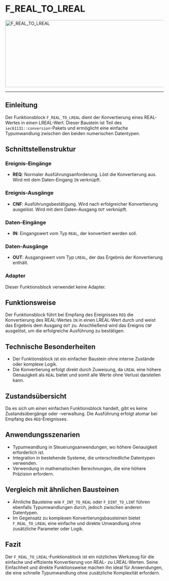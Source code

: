 # F_REAL_TO_LREAL

<img width="1451" height="213" alt="F_REAL_TO_LREAL" src="https://github.com/user-attachments/assets/d9c98d4f-9da0-484e-ac3d-998cf8b14b3a" />

* * * * * * * * * *
## Einleitung
Der Funktionsblock `F_REAL_TO_LREAL` dient der Konvertierung eines REAL-Wertes in einen LREAL-Wert. Dieser Baustein ist Teil des `iec61131::conversion`-Pakets und ermöglicht eine einfache Typumwandlung zwischen den beiden numerischen Datentypen.

## Schnittstellenstruktur

### **Ereignis-Eingänge**
- **REQ**: Normaler Ausführungsanforderung. Löst die Konvertierung aus. Wird mit dem Daten-Eingang `IN` verknüpft.

### **Ereignis-Ausgänge**
- **CNF**: Ausführungsbestätigung. Wird nach erfolgreicher Konvertierung ausgelöst. Wird mit dem Daten-Ausgang `OUT` verknüpft.

### **Daten-Eingänge**
- **IN**: Eingangswert vom Typ `REAL`, der konvertiert werden soll.

### **Daten-Ausgänge**
- **OUT**: Ausgangswert vom Typ `LREAL`, der das Ergebnis der Konvertierung enthält.

### **Adapter**
Dieser Funktionsblock verwendet keine Adapter.

## Funktionsweise
Der Funktionsblock führt bei Empfang des Ereignisses `REQ` die Konvertierung des REAL-Wertes `IN` in einen LREAL-Wert durch und weist das Ergebnis dem Ausgang `OUT` zu. Anschließend wird das Ereignis `CNF` ausgelöst, um die erfolgreiche Ausführung zu bestätigen.

## Technische Besonderheiten
- Der Funktionsblock ist ein einfacher Baustein ohne interne Zustände oder komplexe Logik.
- Die Konvertierung erfolgt direkt durch Zuweisung, da `LREAL` eine höhere Genauigkeit als `REAL` bietet und somit alle Werte ohne Verlust darstellen kann.

## Zustandsübersicht
Da es sich um einen einfachen Funktionsblock handelt, gibt es keine Zustandsübergänge oder -verwaltung. Die Ausführung erfolgt atomar bei Empfang des `REQ`-Ereignisses.

## Anwendungsszenarien
- Typumwandlung in Steuerungsanwendungen, wo höhere Genauigkeit erforderlich ist.
- Integration in bestehende Systeme, die unterschiedliche Datentypen verwenden.
- Verwendung in mathematischen Berechnungen, die eine höhere Präzision erfordern.

## Vergleich mit ähnlichen Bausteinen
- Ähnliche Bausteine wie `F_INT_TO_REAL` oder `F_DINT_TO_LINT` führen ebenfalls Typumwandlungen durch, jedoch zwischen anderen Datentypen.
- Im Gegensatz zu komplexen Konvertierungsbausteinen bietet `F_REAL_TO_LREAL` eine einfache und direkte Umwandlung ohne zusätzliche Parameter oder Logik.

## Fazit
Der `F_REAL_TO_LREAL`-Funktionsblock ist ein nützliches Werkzeug für die einfache und effiziente Konvertierung von REAL- zu LREAL-Werten. Seine Einfachheit und direkte Funktionsweise machen ihn ideal für Anwendungen, die eine schnelle Typumwandlung ohne zusätzliche Komplexität erfordern.
